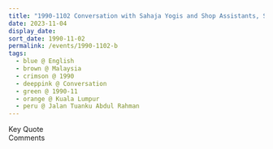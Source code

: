 ```yaml
---
title: "1990-1102 Conversation with Sahaja Yogis and Shop Assistants, Shopping for Sāṛīs, Fabrics, and India Gifts, Jalan Tuanku Abdul Rahman, Kuala Lumpur, Malaysia"
date: 2023-11-04
display_date: 
sort_date: 1990-11-02
permalink: /events/1990-1102-b
tags:
  - blue @ English
  - brown @ Malaysia
  - crimson @ 1990
  - deeppink @ Conversation
  - green @ 1990-11
  - orange @ Kuala Lumpur
  - peru @ Jalan Tuanku Abdul Rahman
---
```


<wave-list>
  <list-title color="green" width="75">Key Quote</list-title>
  <list-item color="BlanchedAlmond"  width="200"></list-item>
  <list-item color="Lavender"></list-item>
  <list-item color="BlanchedAlmond"></list-item>
</wave-list>

<br>

<wave-list>
  <list-title color="green" width="75">Comments</list-title>
  <list-item color="BlanchedAlmond"  width="200"></list-item>
  <list-item color="Lavender"></list-item>
  <list-item color="BlanchedAlmond"></list-item>
</wave-list>